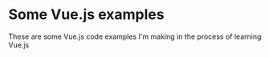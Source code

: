 # Some Vue.js examples

These are some Vue.js code examples I'm making in the process of learning Vue.js